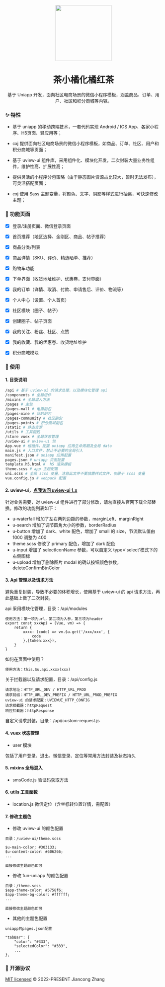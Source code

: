 <div align="center">
  <a href="https://github.com/zjc2782171149/cxj-tea" target="_blank">
    <img width="180" src="https://cxj.zhangjiancong.top/images/cxj/logo/logo.png"/>
  </a>
</div>

<div align="center">
  <h1>茶小橘化橘红茶</h1>
  <div>
  
  基于 Uniapp 开发，面向社区电商场景的微信小程序模板，涵盖商品、订单、用户、社区和积分商城等内容。


  </div>
</div>

### ✨ 特性

- 基于 uniapp 的移动跨端技术，一套代码实现 Android / IOS App、各家小程序、H5页面、轻应用等；

- cxj 提供面向社区电商场景的微信小程序模板，如商品、订单、社区、用户和积分商城等页面；

- 基于 uview-ui 组件库，采用组件化、模块化开发，二次封装大量业务性组件，维护性高、扩展性高；

- 提供灵活的小程序分包策略（由于静态图片资源占比较大，暂时无法发布），可灵活搭配页面；

- cxj 使用 Sass 主题变量，将颜色、文字、阴影等样式进行抽离，可快速修改主题；


### 📌 功能页面

- [x] 登录/注册页面、微信登录页面

- [x] 首页推荐（地区选择、金刚区、商品、帖子推荐）

- [x] 商品分类/列表

- [x] 商品详情（SKU、评价、精选晒单、推荐）

- [x] 购物车功能

- [x] 下单界面（收货地址维护、优惠卷，支付界面）

- [x] 我的订单（详情、取消、付款、申请售后、评价、物流等）

- [x] 个人中心（设置、个人首页）

- [x] 社区模块（圈子、帖子）

- [x] 创建圈子、帖子页面

- [x] 我的关注、粉丝、社区、点赞

- [x] 我的收藏、我的优惠卷、收货地址维护

- [x] 积分商城模块

<!-- ### 🌰 界面展示

由于本地静态图片较多，暂时未上线发布，您可以参考图片或者 Clone 代码后运行。

<table>
    <tr>
        <td><img width="100%" src="./.readme/login.jpg"></td>
        <td><img width="100%" src="./.readme/home.jpg"></td>
        <td><img width="100%" src="./.readme/city-list.jpg"></td>
    </tr>
    <tr>
        <td><img width="100%" src="./.readme/shop-home.jpg"></td>
        <td><img width="100%" src="./.readme/community.jpg"></td>
        <td><img width="100%" src="./.readme/mine.jpg"></td>
    </tr>
    <tr>
        <td><img width="100%" src="./.readme/shop-detail.jpg"></td>
        <td><img width="100%" src="./.readme/shop-cart.jpg"></td>
        <td><img width="100%" src="./.readme/order-pay.jpg"></td>
    </tr>
    <tr>
        <td><img width="100%" src="./.readme/order-list.jpg"></td>
        <td><img width="100%" src="./.readme/order-after-sale.jpg"></td>
        <td><img width="100%" src="./.readme/address.jpg"></td>
    </tr>
    <tr>
        <td><img width="100%" src="./.readme/publish-community.jpg"></td>
        <td><img width="100%" src="./.readme/publish-post.jpg"></td>
        <td><img width="100%" src="./.readme/address.jpg"></td>
    </tr>
    <tr>
        <td><img width="100%" src="./.readme/mine-list.jpg"></td>
        <td><img width="100%" src="./.readme/order-express.jpg"></td>
        <td><img width="100%" src="./.readme/post.jpg"></td>
    </tr>
</table> -->

### 🌈 使用

#### 1. 目录说明

```sh
/api # 基于 uview-ui 的请求处理，以及模块化管理 api
/components # 全局组件
/mixins # 全局混入方法
/pages # 主包
/pages-mall # 电商副包
/pages-mine # 我的副包
/pages-community # 社区副包
/pages-points # 积分商城副包
/static # 静态资源
/utils # 工具函数
/store vuex # 全局状态管理
/uview-ui # uview-ui 包
App.vue # 根组件，配置 uniapp 应用生命周期及全局 data
main.js # 入口文件，禁止不必要的全局引入
manifest.json # uniapp 应用配置
pages.json # uniapp 页面配置
template.h5.html #  h5 渲染模板
theme.scss # app 主题配置
uni.scss # 全局 scss 变量，注意此文件不要放置样式文件，仅限于 scss 变量
vue.config.js # webpack 配置
```

#### 2. uview-ui，[点我访问 uview-ui 1.x](https://v1.uviewui.com/)

针对业务需要，对 uview-ui 组件进行了部分修改，请勿直接从官网下载全部替换。修改的功能列表如下：

- u-waterfall 增加了左右两列边距的参数，marginLeft、marginRight
- u-search 增加了调节圆角大小的参数，borderRadius
- u-button 增加了 dark、white 配色，增加了 small 的 size，节流默认值由 1000 调整为 400
- theme.scss 修改了 primary 配色，增加了 dark 配色
- u-input 增加了 selectIconName 参数，可以自定义 type='select'模式下的右侧图标
- u-upload 增加了删除图片 modal 的确认按钮颜色参数，deleteConfirmBtnColor

#### 3. Api 管理以及请求方法

避免重复封装，导致不必要的体积增长，使用基于 uview-ui 的 api 请求方法，再此基础上做了二次封装。

api 采用模块化管理，目录：/api/modules

```
使用方法：第一项为url，第二项为入参，第三项为header
export const xxxApi = (Vue, vm) => {
	return {
		xxxx: (code) => vm.$u.get('/xxx/xxx', {
			code
		},{token:xxx}),
	}
}
```

如何在页面中使用？

```
使用方法：this.$u.api.xxxx(xxx)
```

关于拦截器以及请求配置，目录：/api/config.js

```
请求地址：HTTP_URL_DEV / HTTP_URL_PROD
请求前缀：HTTP_URL_DEV_PREFIX / HTTP_URL_PROD_PREFIX
uview-ui 的请求配置：UVIEWUI_HTTP_CONFIG
请求拦截器：httpRequest
响应拦截器：httpResponse
```

自定义请求封装，目录：/api/custom-request.js

#### 4. vuex 状态管理

- user 模块

包括了用户登录、退出、微信登录、定位等常用方法封装及状态持久

#### 5. mixins 全局混入

- smsCode.js 验证码获取方法

#### 6. utils 工具函数

- location.js 微信定位（含坐标转位置详情，需配置）

#### 7. 修改主题色

- 修改 uview-ui 的颜色配置

```
目录：/uview-ui/theme.scss

$u-main-color: #303133;
$u-content-color: #606266;
...

直接修改主题颜色即可
```

- 修改 fun-uniapp 的颜色配置

```
目录：/theme.scss
$app-theme-color: #5758f6;
$app-theme-bg-color: #ffffff;
...

直接修改主题颜色即可
```

- 其他的主题色配置

```
uniapp的pages.json配置

"tabBar": {
	"color": "#333",
	"selectedColor": "#333",
	...
},
```

### 🧣 开源协议

[MIT licensed](./LICENSE) © 2022-PRESENT Jiancong Zhang
